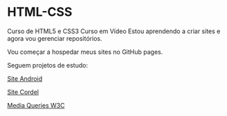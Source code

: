 # HTML-CSS
 Curso de HTML5 e CSS3 Curso em Vídeo
Estou aprendendo a criar sites e agora vou gerenciar repositórios.

Vou começar a hospedar meus sites no GitHub pages. 

Seguem projetos de estudo:

<a href="https://edmilsonrodrigues.github.io/html-css/desafios/d010/">Site Android</a>

<a href="https://edmilsonrodrigues.github.io/html-css/desafios/d012/">Site Cordel</a>

<a href="https://edmilsonrodrigues.github.io//html-css/exercicios/ex026/mq04/index.html">Media Queries W3C</a>
